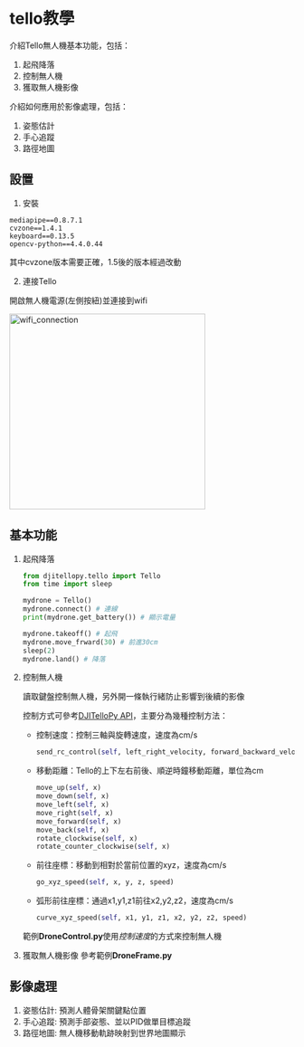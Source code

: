 # tello教學
介紹Tello無人機基本功能，包括：

1. 起飛降落
2. 控制無人機
3. 獲取無人機影像

介紹如何應用於影像處理，包括：

1. 姿態估計
2. 手心追蹤
3. 路徑地圖

## 設置
1. 安裝
```
mediapipe==0.8.7.1
cvzone==1.4.1
keyboard==0.13.5
opencv-python==4.4.0.44
```
其中cvzone版本需要正確，1.5後的版本經過改動

2. 連接Tello

開啟無人機電源(左側按紐)並連接到wifi

<img width="346" alt="wifi_connection" src="https://user-images.githubusercontent.com/13486777/110932822-a7b30f00-8334-11eb-9759-864c3dce652d.png">

## 基本功能
1. 起飛降落
    
    ```python
    from djitellopy.tello import Tello
    from time import sleep

    mydrone = Tello()
    mydrone.connect() # 連線
    print(mydrone.get_battery()) # 顯示電量

    mydrone.takeoff() # 起飛
    mydrone.move_frward(30) # 前進30cm
    sleep(2) 
    mydrone.land() # 降落
    ```

3. 控制無人機
    
    讀取鍵盤控制無人機，另外開一條執行緒防止影響到後續的影像
    
    控制方式可參考[DJITelloPy API](https://djitellopy.readthedocs.io/en/latest/tello/)，主要分為幾種控制方法：
    * 控制速度：控制三軸與旋轉速度，速度為cm/s
    
        ```python
        send_rc_control(self, left_right_velocity, forward_backward_velocity, up_down_velocity, yaw_velocity)
        ```
    * 移動距離：Tello的上下左右前後、順逆時鐘移動距離，單位為cm
    
        ```python
        move_up(self, x)
        move_down(self, x)
        move_left(self, x)
        move_right(self, x)
        move_forward(self, x)
        move_back(self, x)
        rotate_clockwise(self, x)
        rotate_counter_clockwise(self, x)
        ```
    * 前往座標：移動到相對於當前位置的xyz，速度為cm/s
    
        ```python
        go_xyz_speed(self, x, y, z, speed)
        ```
    * 弧形前往座標：通過x1,y1,z1前往x2,y2,z2，速度為cm/s

        ```python
        curve_xyz_speed(self, x1, y1, z1, x2, y2, z2, speed)
        ```
        
    範例**DroneControl.py**使用*控制速度*的方式來控制無人機
    
3. 獲取無人機影像
    參考範例**DroneFrame.py**

## 影像處理
1. 姿態估計: 預測人體骨架關鍵點位置
2. 手心追蹤: 預測手部姿態、並以PID做單目標追蹤
3. 路徑地圖: 無人機移動軌跡映射到世界地圖顯示
